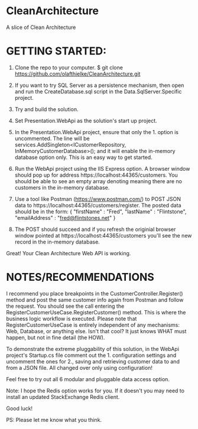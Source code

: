 # CleanArchitecture
A slice of Clean Architecture


# GETTING STARTED:

1. Clone the repo to your computer.
   $ git clone https://github.com/olafthielke/CleanArchitecture.git

2. If you want to try SQL Server as a persistence mechanism, then open and run the CreateDatabase.sql script in the Data.SqlServer.Specific project.

3. Try and build the solution.

4. Set Presentation.WebApi as the solution's start up project.

5. In the Presentation.WebApi project, ensure that only the 1. option is uncommented. 
   The line will be 
		services.AddSingleton<ICustomerRepository, InMemoryCustomerDatabase>(); 
   and it will enable the in-memory database option only. This is an easy way to get started.
   
6. Run the WebApi project using the IIS Express option. A browser window should pop up for address https://localhost:44365/customers. You should be able to see an empty array denoting meaning there are no customers in the in-memory database. 

7. Use a tool like Postman (https://www.postman.com/) to POST JSON data to https://localhost:44365/customers/register. 
   The posted data should be in the form:
		{
			"firstName" : "Fred",
			"lastName" : "Flintstone",
			"emailAddress" : "fred@flintstones.net"
		}

8. The POST should succeed and if you refresh the originial browser window pointed at https://localhost:44365/customers you'll see the new record in the in-memory database.

Great! Your Clean Architecture Web API is working.


# NOTES/RECOMMENDATIONS

I recommend you place breakpoints in the CustomerController.Register() method and post the same customer info again from Postman and follow the request. You should see the call entering the RegisterCustomerUseCase.RegisterCustomer() method. This is where the business logic workflow is executed. Please note that RegisterCustomerUseCase is entirely independent of any mechanisms: Web, Database, or anything else. Isn't that cool? It just knows WHAT must happen, but not in fine detail (the HOW).

To demonstrate the extreme pluggability of this solution, in the WebApi project's Startup.cs file comment out the 1. configuration settings and uncomment the ones for 2., saving and retrieving customer data to and from a JSON file. All changed over only using configuration!

Feel free to try out all 6 modular and pluggable data access option. 

Note: I hope the Redis option works for you. If it doesn't you may need to install an updated StackExchange Redis client.

Good luck!

PS: Please let me know what you think.